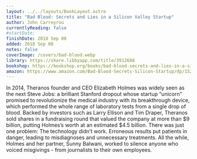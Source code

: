 ```yaml
---
layout: ../../layouts/BookLayout.astro
title: "Bad Blood: Secrets and Lies in a Silicon Valley Startup"
author: John Carreyrou
currentlyReading: false
#startDate:
finishDate: 2018 Sep 08
added: 2018 Sep 08
notes: false
coverImage: /covers/bad-blood.webp
library: https://share.libbyapp.com/title/3912688
bookshop: https://bookshop.org/books/bad-blood-secrets-and-lies-in-a-silicon-valley-startup/9781524731656
amazon: https://www.amazon.com/Bad-Blood-Secrets-Silicon-Startup/dp/152473165X
---
```


In 2014, Theranos founder and CEO Elizabeth Holmes was widely seen as the next Steve Jobs: a brilliant Stanford dropout whose startup “unicorn” promised to revolutionize the medical industry with its breakthrough device, which performed the whole range of laboratory tests from a single drop of blood. Backed by investors such as Larry Ellison and Tim Draper, Theranos sold shares in a fundraising round that valued the company at more than $9 billion, putting Holmes’s worth at an estimated $4.5 billion. There was just one problem: The technology didn’t work. Erroneous results put patients in danger, leading to misdiagnoses and unnecessary treatments. All the while, Holmes and her partner, Sunny Balwani, worked to silence anyone who voiced misgivings - from journalists to their own employees.

<!-- ### Notes & Highlights -->
